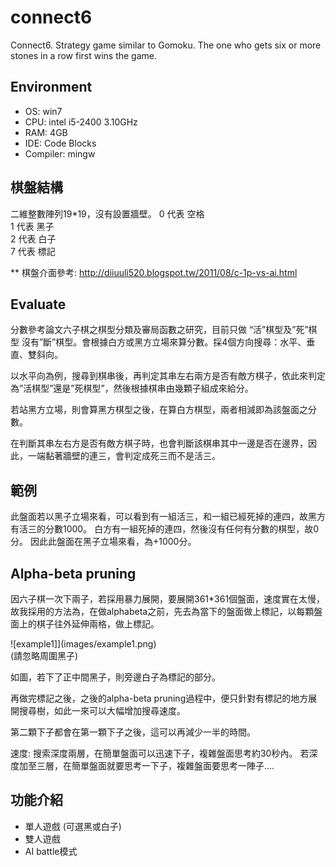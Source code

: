 # connect6
Connect6. Strategy game similar to Gomoku. The one who gets six or more stones in a row first wins the game.

## Environment
* OS:   win7
* CPU:  intel i5-2400 3.10GHz
* RAM:  4GB
* IDE:  Code Blocks
* Compiler: mingw

## 棋盤結構
二維整數陣列19*19，沒有設置牆壁。
0 代表 空格  
1 代表 黑子  
2 代表 白子  
7 代表 標記  

** 棋盤介面參考: http://diiuuli520.blogspot.tw/2011/08/c-1p-vs-ai.html

## Evaluate
分數參考論文六子棋之棋型分類及審局函數之研究，目前只做 “活”棋型及”死”棋型 沒有”斷”棋型。會根據白方或黑方立場來算分數。採4個方向搜尋：水平、垂直、雙斜向。

以水平向為例，搜尋到棋串後，再判定其串左右兩方是否有敵方棋子，依此來判定為”活棋型”還是”死棋型”，然後根據棋串由幾顆子組成來給分。

若站黑方立場，則會算黑方棋型之後，在算白方棋型，兩者相減即為該盤面之分數。

在判斷其串左右方是否有敵方棋子時，也會判斷該棋串其中一邊是否在邊界，因此，一端黏著牆壁的連三，會判定成死三而不是活三。

## 範例 
此盤面若以黑子立場來看，可以看到有一組活三，和一組已經死掉的連四，故黑方有活三的分數1000。
白方有一組死掉的連四，然後沒有任何有分數的棋型，故0分。
因此此盤面在黑子立場來看，為+1000分。

## Alpha-beta pruning
因六子棋一次下兩子，若採用暴力展開，要展開361*361個盤面，速度實在太慢，
故我採用的方法為，在做alphabeta之前，先去為當下的盤面做上標記，以每顆盤面上的棋子往外延伸兩格，做上標記。

![example1]](images/example1.png)  
(請忽略周圍黑子)

如圖，若下了正中間黑子，則旁邊白子為標記的部分。

再做完標記之後，之後的alpha-beta pruning過程中，便只針對有標記的地方展開搜尋樹，如此一來可以大幅增加搜尋速度。

第二顆下子都會在第一顆下子之後，這可以再減少一半的時間。

速度: 搜索深度兩層，在簡單盤面可以迅速下子，複雜盤面思考約30秒內。
若深度加至三層，在簡單盤面就要思考一下子，複雜盤面要思考一陣子….


## 功能介紹
* 單人遊戲 (可選黑或白子)
* 雙人遊戲
* AI battle模式

